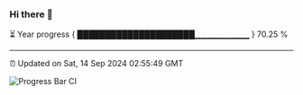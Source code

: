 ### Hi there 👋

⏳ Year progress { █████████████████████▁▁▁▁▁▁▁▁▁ } 70.25 %

---

⏰ Updated on Sat, 14 Sep 2024 02:55:49 GMT

![Progress Bar CI](https://github.com/IshwaranRudhara/GIT-ACTION/workflows/Progress%20Bar%20CI/badge.svg)

